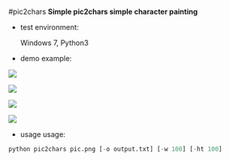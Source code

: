 #pic2chars
**Simple pic2chars simple character painting**

* test environment:

   Windows 7, Python3


* demo example:

![](https://github.com/sylnsfar/pic2chars/blob/master/demo/github.png)

![](https://github.com/sylnsfar/pic2chars/blob/master/demo/github_chars.JPG)

![](https://github.com/sylnsfar/pic2chars/blob/master/demo/python.png)

![](https://github.com/sylnsfar/pic2chars/blob/master/demo/python_chars.JPG)

* usage usage:

```python
python pic2chars pic.png [-o output.txt] [-w 100] [-ht 100]
```
